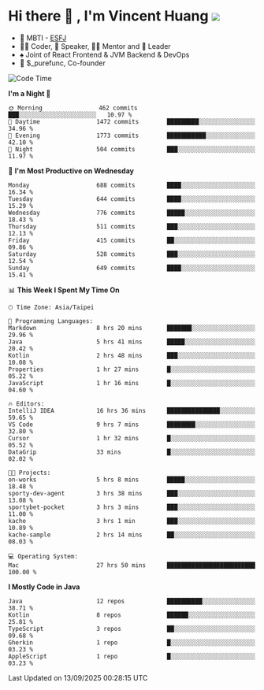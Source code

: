 # Hi there 👋 , I'm Vincent Huang ![](https://komarev.com/ghpvc/?username=Jian-Min-Huang)
- 👀 MBTI - [ESFJ](https://www.16personalities.com/esfj-personality)
- 👨‍💻 Coder, 🎤 Speaker, 👨‍🏫 Mentor and 🚀 Leader
- ♠️ Joint of React Frontend & JVM Backend & DevOps
- 💼 $_purefunc, Co-founder

<!--START_SECTION:waka-->
![Code Time](http://img.shields.io/badge/Code%20Time-5%2C910%20hrs%201%20min-blue)

**I'm a Night 🦉** 

```text
🌞 Morning                462 commits         ███░░░░░░░░░░░░░░░░░░░░░░   10.97 % 
🌆 Daytime                1472 commits        █████████░░░░░░░░░░░░░░░░   34.96 % 
🌃 Evening                1773 commits        ███████████░░░░░░░░░░░░░░   42.10 % 
🌙 Night                  504 commits         ███░░░░░░░░░░░░░░░░░░░░░░   11.97 % 
```
📅 **I'm Most Productive on Wednesday** 

```text
Monday                   688 commits         ████░░░░░░░░░░░░░░░░░░░░░   16.34 % 
Tuesday                  644 commits         ████░░░░░░░░░░░░░░░░░░░░░   15.29 % 
Wednesday                776 commits         █████░░░░░░░░░░░░░░░░░░░░   18.43 % 
Thursday                 511 commits         ███░░░░░░░░░░░░░░░░░░░░░░   12.13 % 
Friday                   415 commits         ██░░░░░░░░░░░░░░░░░░░░░░░   09.86 % 
Saturday                 528 commits         ███░░░░░░░░░░░░░░░░░░░░░░   12.54 % 
Sunday                   649 commits         ████░░░░░░░░░░░░░░░░░░░░░   15.41 % 
```


📊 **This Week I Spent My Time On** 

```text
🕑︎ Time Zone: Asia/Taipei

💬 Programming Languages: 
Markdown                 8 hrs 20 mins       ███████░░░░░░░░░░░░░░░░░░   29.96 % 
Java                     5 hrs 41 mins       █████░░░░░░░░░░░░░░░░░░░░   20.42 % 
Kotlin                   2 hrs 48 mins       ███░░░░░░░░░░░░░░░░░░░░░░   10.08 % 
Properties               1 hr 27 mins        █░░░░░░░░░░░░░░░░░░░░░░░░   05.22 % 
JavaScript               1 hr 16 mins        █░░░░░░░░░░░░░░░░░░░░░░░░   04.60 % 

🔥 Editors: 
IntelliJ IDEA            16 hrs 36 mins      ███████████████░░░░░░░░░░   59.65 % 
VS Code                  9 hrs 7 mins        ████████░░░░░░░░░░░░░░░░░   32.80 % 
Cursor                   1 hr 32 mins        █░░░░░░░░░░░░░░░░░░░░░░░░   05.52 % 
DataGrip                 33 mins             █░░░░░░░░░░░░░░░░░░░░░░░░   02.02 % 

🐱‍💻 Projects: 
on-works                 5 hrs 8 mins        █████░░░░░░░░░░░░░░░░░░░░   18.48 % 
sporty-dev-agent         3 hrs 38 mins       ███░░░░░░░░░░░░░░░░░░░░░░   13.08 % 
sportybet-pocket         3 hrs 3 mins        ███░░░░░░░░░░░░░░░░░░░░░░   11.00 % 
kache                    3 hrs 1 min         ███░░░░░░░░░░░░░░░░░░░░░░   10.89 % 
kache-sample             2 hrs 14 mins       ██░░░░░░░░░░░░░░░░░░░░░░░   08.03 % 

💻 Operating System: 
Mac                      27 hrs 50 mins      █████████████████████████   100.00 % 
```

**I Mostly Code in Java** 

```text
Java                     12 repos            ██████████░░░░░░░░░░░░░░░   38.71 % 
Kotlin                   8 repos             ██████░░░░░░░░░░░░░░░░░░░   25.81 % 
TypeScript               3 repos             ██░░░░░░░░░░░░░░░░░░░░░░░   09.68 % 
Gherkin                  1 repo              █░░░░░░░░░░░░░░░░░░░░░░░░   03.23 % 
AppleScript              1 repo              █░░░░░░░░░░░░░░░░░░░░░░░░   03.23 % 
```




 Last Updated on 13/09/2025 00:28:15 UTC
<!--END_SECTION:waka-->
